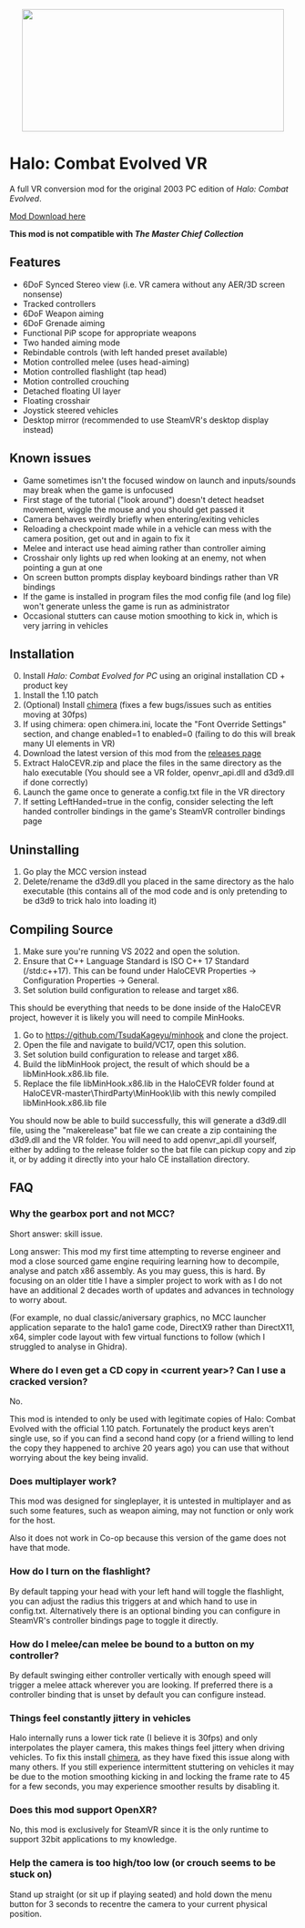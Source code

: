 <p align="center">
  <img width="460" height="215" src="./Bindings/icon.png">
</p>

# Halo: Combat Evolved VR
A full VR conversion mod for the original 2003 PC edition of _Halo: Combat Evolved_.

[Mod Download here](../../releases)

**This mod is not compatible with _The Master Chief Collection_**

## Features
* 6DoF Synced Stereo view (i.e. VR camera without any AER/3D screen nonsense)
* Tracked controllers
* 6DoF Weapon aiming
* 6DoF Grenade aiming
* Functional PiP scope for appropriate weapons
* Two handed aiming mode
* Rebindable controls (with left handed preset available)
* Motion controlled melee (uses head-aiming)
* Motion controlled flashlight (tap head)
* Motion controlled crouching
* Detached floating UI layer
* Floating crosshair
* Joystick steered vehicles
* Desktop mirror (recommended to use SteamVR's desktop display instead)

## Known issues
* Game sometimes isn't the focused window on launch and inputs/sounds may break when the game is unfocused
* First stage of the tutorial ("look around") doesn't detect headset movement, wiggle the mouse and you should get passed it
* Camera behaves weirdly briefly when entering/exiting vehicles
* Reloading a checkpoint made while in a vehicle can mess with the camera position, get out and in again to fix it
* Melee and interact use head aiming rather than controller aiming
* Crosshair only lights up red when looking at an enemy, not when pointing a gun at one
* On screen button prompts display keyboard bindings rather than VR bindings
* If the game is installed in program files the mod config file (and log file) won't generate unless the game is run as administrator
* Occasional stutters can cause motion smoothing to kick in, which is very jarring in vehicles

## Installation
0. Install _Halo: Combat Evolved for PC_ using an original installation CD + product key
1. Install the 1.10 patch
2. (Optional) Install [chimera](https://github.com/SnowyMouse/chimera) (fixes a few bugs/issues such as entities moving at 30fps)
3. If using chimera: open chimera.ini, locate the "Font Override Settings" section, and change enabled=1 to enabled=0 (failing to do this will break many UI elements in VR)
4. Download the latest version of this mod from the [releases page](../../releases)
5. Extract HaloCEVR.zip and place the files in the same directory as the halo executable (You should see a VR folder, openvr_api.dll and d3d9.dll if done correctly)
6. Launch the game once to generate a config.txt file in the VR directory
7. If setting LeftHanded=true in the config, consider selecting the left handed controller bindings in the game's SteamVR controller bindings page

## Uninstalling
1. Go play the MCC version instead
2. Delete/rename the d3d9.dll you placed in the same directory as the halo executable (this contains all of the mod code and is only pretending to be d3d9 to trick halo into loading it)

## Compiling Source
1. Make sure you're running VS 2022 and open the solution.
2. Ensure that C++ Language Standard is ISO C++ 17 Standard (/std:c++17). This can be found under HaloCEVR Properties -> Configuration Properties -> General.
3. Set solution build configuration to release and target x86.

This should be everything that needs to be done inside of the HaloCEVR project, however it is likely you will need to compile MinHooks.
1. Go to https://github.com/TsudaKageyu/minhook and clone the project.
2. Open the file and navigate to build/VC17, open this solution.
3. Set solution build configuration to release and target x86.
4. Build the libMinHook project, the result of which should be a libMinHook.x86.lib file.
5. Replace the file libMinHook.x86.lib in the HaloCEVR folder found at HaloCEVR-master\ThirdParty\MinHook\lib with this newly compiled libMinHook.x86.lib file

You should now be able to build successfully, this will generate a d3d9.dll file, using the "makerelease" bat file we can create a zip containing the d3d9.dll and the VR folder. You will need to add openvr_api.dll yourself, either by adding to the release folder so the bat file can pickup copy and zip it, or by adding it directly into your halo CE installation directory.

## FAQ
### Why the gearbox port and not MCC?
Short answer: skill issue.

Long answer: This mod my first time attempting to reverse engineer and mod a close sourced game engine requiring learning how to decompile, analyse and patch x86 assembly.
As you may guess, this is hard. By focusing on an older title I have a simpler project to work with as I do not have an additional 2 decades worth of updates and advances in technology to worry about.

(For example, no dual classic/aniversary graphics, no MCC launcher application separate to the halo1 game code, DirectX9 rather than DirectX11, x64, simpler code layout with few virtual functions to follow (which I struggled to analyse in Ghidra).
### Where do I even get a CD copy in \<current year\>? Can I use a cracked version?
No.

This mod is intended to only be used with legitimate copies of Halo: Combat Evolved with the official 1.10 patch. Fortunately the product keys aren't single use, so if you can find a second hand copy (or a friend willing to lend the copy they happened to archive 20 years ago) you can use that without worrying about the key being invalid. 
### Does multiplayer work?
This mod was designed for singleplayer, it is untested in multiplayer and as such some features, such as weapon aiming, may not function or only work for the host.

Also it does not work in Co-op because this version of the game does not have that mode.
### How do I turn on the flashlight?
By default tapping your head with your left hand will toggle the flashlight, you can adjust the radius this triggers at and which hand to use in config.txt. Alternatively there is an optional binding you can configure in SteamVR's controller bindings page to toggle it directly.
### How do I melee/can melee be bound to a button on my controller?
By default swinging either controller vertically with enough speed will trigger a melee attack wherever you are looking. If preferred there is a controller binding that is unset by default you can configure instead.
### Things feel constantly jittery in vehicles
Halo internally runs a lower tick rate (I believe it is 30fps) and only interpolates the player camera, this makes things feel jittery when driving vehicles. To fix this install [chimera](https://github.com/SnowyMouse/chimera), as they have fixed this issue along with many others. If you still experience intermittent stuttering on vehicles it may be due to the motion smoothing kicking in and locking the frame rate to 45 for a few seconds, you may experience smoother results by disabling it. 
### Does this mod support OpenXR?
No, this mod is exclusively for SteamVR since it is the only runtime to support 32bit applications to my knowledge.
### Help the camera is too high/too low (or crouch seems to be stuck on)
Stand up straight (or sit up if playing seated) and hold down the menu button for 3 seconds to recentre the camera to your current physical position.
